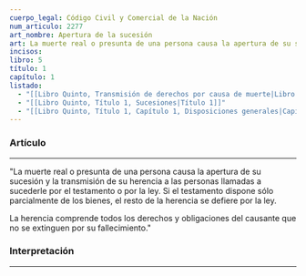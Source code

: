 ```yaml
---
cuerpo_legal: Código Civil y Comercial de la Nación
num_articulo: 2277
art_nombre: Apertura de la sucesión
art: La muerte real o presunta de una persona causa la apertura de su sucesión y la transmisión de su herencia a las personas llamadas a sucederle por el testamento o por la ley. Si el testamento dispone sólo parcialmente de los bienes, el resto de la herencia se defiere por la ley.  La herencia comprende todos los derechos y obligaciones del causante que no se extinguen por su fallecimiento.
incisos: 
libro: 5
título: 1
capítulo: 1
listado:
  - "[[Libro Quinto, Transmisión de derechos por causa de muerte|Libro Quinto]]"
  - "[[Libro Quinto, Título 1, Sucesiones|Título 1]]"
  - "[[Libro Quinto, Título 1, Capítulo 1, Disposiciones generales|Capítulo 1]]"
---
```

### Artículo
---
"La muerte real o presunta de una persona causa la apertura de su sucesión y la transmisión de su herencia a las personas llamadas a sucederle por el testamento o por la ley. Si el testamento dispone sólo parcialmente de los bienes, el resto de la herencia se defiere por la ley.  

La herencia comprende todos los derechos y obligaciones del causante que no se extinguen por su fallecimiento."


### Interpretación
---
